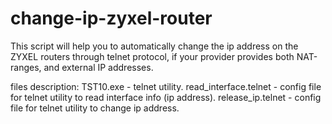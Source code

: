 # change-ip-zyxel-router
This script will help you to automatically change the ip address on the ZYXEL routers through telnet protocol, if your provider provides both NAT-ranges, and external IP addresses.

files description:
TST10.exe - telnet utility.
read_interface.telnet - config file for telnet utility to read interface info (ip address).
release_ip.telnet - config file for telnet utility to change ip address.

